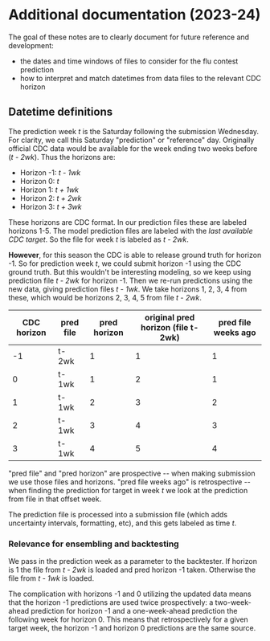 # Additional documentation (2023-24)

The goal of these notes are to clearly document for future reference and development:
- the dates and time windows of files to consider for the flu contest prediction
- how to interpret and match datetimes from data files to the relevant CDC horizon

## Datetime definitions

The prediction week *t* is the Saturday following the submission Wednesday. For clarity, we call this Saturday "prediction" or "reference" day. Originally official CDC data would be available for the week ending two weeks before (*t - 2wk*). Thus the horizons are:
- Horizon -1: *t - 1wk*
- Horizon 0: *t*
- Horizon 1: *t + 1wk*
- Horizon 2: *t + 2wk*
- Horizon 3: *t + 3wk*

These horizons are CDC format. In our prediction files these are labeled horizons 1-5. The model prediction files are labeled with the *last available CDC target*. So the file for week *t* is labeled as *t - 2wk*.

**However**, for this season the CDC is able to release ground truth for horizon -1. So for prediction week *t*, we could submit horizon -1 using the CDC ground truth. But this wouldn't be interesting modeling, so we keep using prediction file *t - 2wk* for horizon -1. Then we re-run predictions using the new data, giving prediction files *t - 1wk*. We take horizons 1, 2, 3, 4 from these, which would be horizons 2, 3, 4, 5 from file *t - 2wk*.

| CDC horizon | pred file | pred horizon | original pred horizon (file t-2wk) | pred file weeks ago |
|-------------|-----------|--------------|------------------------------------|---------------------|
| -1          | t-2wk     | 1            | 1                                  | 1                   |
| 0           | t-1wk     | 1            | 2                                  | 1                   |
| 1           | t-1wk     | 2            | 3                                  | 2                   |
| 2           | t-1wk     | 3            | 4                                  | 3                   |
| 3           | t-1wk     | 4            | 5                                  | 4                   |


"pred file" and "pred horizon" are prospective -- when making submission we use those files and horizons. "pred file weeks ago" is retrospective -- when finding the prediction for target in week *t* we look at the prediction from file in that offset week. 

The prediction file is processed into a submission file (which adds uncertainty intervals, formatting, etc), and this gets labeled as time *t*.

### Relevance for ensembling and backtesting
We pass in the prediction week as a parameter to the backtester. If horizon is 1 the file from *t - 2wk* is loaded and pred horizon -1 taken. Otherwise the file from *t - 1wk* is loaded.

The complication with horizons -1 and 0 utilizing the updated data means that the horizon -1 predictions are used twice prospectively: a two-week-ahead prediction for horizon -1 and a one-week-ahead prediction the following week for horizon 0. This means that retrospectively for a given target week, the horizon -1 and horizon 0 predictions are the same source.
